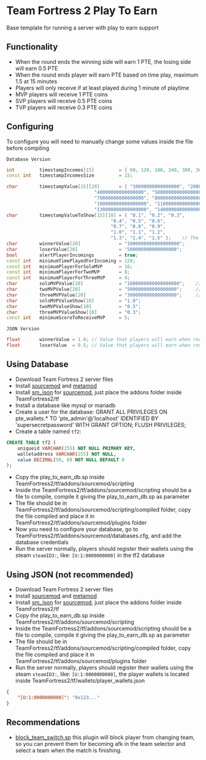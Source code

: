# Team Fortress 2 Play To Earn
Base template for running a server with play to earn support

## Functionality
- When the round ends the winning side will earn 1 PTE, the losing side will earn 0.5 PTE
- When the round ends player will earn PTE based on time play, maximum 1.5 at 15 minutes
- Players will only receive if at least played during 1 minute of playtime
- MVP players will receive 1 PTE coins
- SVP players will receive 0.5 PTE coins
- TVP players will receive 0.3 PTE coins

## Configuring
To configure you will need to manually change some values inside the file before compiling

``Database Version``
```cpp
int         timestampIncomes[15]         = { 60, 120, 180, 240, 300, 360, 420, 480, 540, 600, 660, 720, 780, 840, 900 };    // Stores the timestamps to earn PTE's
const int   timestampIncomesSize         = 15;                                                                              // Must be the same as timeStampIncomes

char        timestampValue[15][20]       = { "10000000000000000", "20000000000000000", "30000000000000000",
                                "40000000000000000", "50000000000000000", "60000000000000000",
                                "70000000000000000", "80000000000000000", "90000000000000000",
                                "100000000000000000", "110000000000000000", "120000000000000000",
                                "130000000000000000", "140000000000000000", "150000000000000000" };    // The values to player receive based on timestampIncomes
char        timestampValueToShow[15][10] = { "0.1", "0.2", "0.3",
                                      "0.4", "0.5", "0.6",
                                      "0.7", "0.8", "0.9",
                                      "1.0", "1.1", "1.2",
                                      "1.3", "1.4", "1.5" };    // The values to player receive based on timestampIncomes
char        winnerValue[20]              = "1000000000000000000";      // 1 PTE
char        loserValue[20]               = "500000000000000000";       // 0.5 PTE
bool        alertPlayerIncomings         = true;                       // Alert or not in the player chat if he received any incoming
const int   minimumTimePlayedForIncoming = 120;
const int   minimumPlayerForSoloMVP      = 16;
const int   minimumPlayerForTwoMVP       = 8;
const int   minimumPlayerForThreeMVP     = 4;
char        soloMVPValue[20]             = "1000000000000000000";    // 1 PTE
char        twoMVPValue[20]              = "500000000000000000";     // 0.5 PTE
char        threeMVPValue[20]            = "300000000000000000";     // 0.3 PTE
char        soloMVPValueShow[10]         = "1.0";
char        twoMVPValueShow[10]          = "0.5";
char        threeMVPValueShow[10]        = "0.3";
const int   minimumScoreToReceiveMVP     = 5;
```

``JSON Version``
```cpp
float       winnerValue = 1.0; // Value that players will earn when round end (winners)
float       loserValue  = 0.5; // Value that players will earn when round end (losers)
```

## Using Database
- Download Team Fortress 2 server files
- Install [sourcemod](https://www.sourcemod.net/downloads.php) and [metamod](https://www.sourcemm.net/downloads.php/?branch=stable)
- Install [sm_json](https://github.com/clugg/sm-json) for [sourcemod](https://www.sourcemod.net/downloads.php), just place the addons folder inside TeamFortress2/tf
- Install a database like mysql or mariadb
- Create a user for the database: GRANT ALL PRIVILEGES ON pte_wallets.* TO 'pte_admin'@'localhost' IDENTIFIED BY 'supersecretpassword' WITH GRANT OPTION; FLUSH PRIVILEGES;
- Create a table named ``tf2``:
```sql
CREATE TABLE tf2 (
    uniqueid VARCHAR(255) NOT NULL PRIMARY KEY,
    walletaddress VARCHAR(255) NOT NULL,
    value DECIMAL(50, 0) NOT NULL DEFAULT 0
);
```
- Copy the play_to_earn_db.sp inside TeamFortress2/tf/addons/sourcemod/scripting
- Inside the TeamFortress2/tf/addons/sourcemod/scripting should be a file to compile, compile it giving the play_to_earn_db.sp as parameter
- The file should be in TeamFortress2/tf/addons/sourcemod/scripting/compiled folder, copy the file compiled and place it in TeamFortress2/tf/addons/sourcemod/plugins folder
- Now you need to configure your database, go to TeamFortress2/tf/addons/sourcemod/databases.cfg, and add the database credentials
- Run the server normally, players should register their wallets using the steam ``steamID3:``, like: ``[U:1:0000000000]`` in the tf2 database

## Using JSON (not recommended)
- Download Team Fortress 2 server files
- Install [sourcemod](https://www.sourcemod.net/downloads.php) and [metamod](https://www.sourcemm.net/downloads.php/?branch=stable)
- Install [sm_json](https://github.com/clugg/sm-json) for [sourcemod](https://www.sourcemod.net/downloads.php), just place the addons folder inside TeamFortress2/tf
- Copy the play_to_earn_db.sp inside TeamFortress2/tf/addons/sourcemod/scripting
- Inside the TeamFortress2/tf/addons/sourcemod/scripting should be a file to compile, compile it giving the play_to_earn_db.sp as parameter
- The file should be in TeamFortress2/tf/addons/sourcemod/scripting/compiled folder, copy the file compiled and place it in TeamFortress2/tf/addons/sourcemod/plugins folder
- Run the server normally, players should register their wallets using the steam ``steamID3:``, like: ``[U:1:0000000000]``, the player wallets is located inside TeamFortress2/tf/wallets/player_wallets.json
```json
{
    "[U:1:0000000000]": "0x123..."
}
```

## Recommendations
- [block_team_switch.sp]() this plugin will block player from changing team, so you can prevent them for becoming afk in the team selector and select a team when the match is finishing.